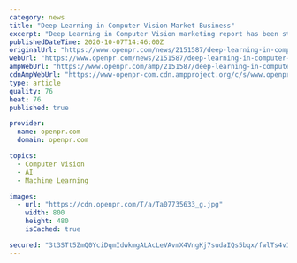 ```yaml
---
category: news
title: "Deep Learning in Computer Vision Market Business"
excerpt: "Deep Learning in Computer Vision marketing report has been structured by keeping in mind all the foremost aspects of the market research that put forth market landscape simply into focus Market segmentation is a significant parameter that categorises the market"
publishedDateTime: 2020-10-07T14:46:00Z
originalUrl: "https://www.openpr.com/news/2151587/deep-learning-in-computer-vision-market-business-investment"
webUrl: "https://www.openpr.com/news/2151587/deep-learning-in-computer-vision-market-business-investment"
ampWebUrl: "https://www.openpr.com/amp/2151587/deep-learning-in-computer-vision-market-business-investment"
cdnAmpWebUrl: "https://www-openpr-com.cdn.ampproject.org/c/s/www.openpr.com/amp/2151587/deep-learning-in-computer-vision-market-business-investment"
type: article
quality: 76
heat: 76
published: true

provider:
  name: openpr.com
  domain: openpr.com

topics:
  - Computer Vision
  - AI
  - Machine Learning

images:
  - url: "https://cdn.openpr.com/T/a/Ta07735633_g.jpg"
    width: 800
    height: 480
    isCached: true

secured: "3t3STt5ZmQ0YciDqmIdwkmgALAcLeVAvmX4VngKj7sudaIQs5bqx/fwlTs4v1XJS44XjcEVkjEtWyp05WaWa8kRi9KWosKxodp4Vh7dVs7SOfcAg8+ycZH6vq8ZFWRC5hCR6OflCeDRXAiqJsDtBBcEkgzfOWU+xkEQ/Yms+R/pIHoIN0vmC2v1hHlLQEOMLGudClptIikEaMhkPg4F+zJLIy1uu4LMRrNGlsfP1pAd9Xt7dt5iSfI705DI+fk5i5eCCayDIKO5tp8+G4Vz7RxLxKQfB6a/SFXMTSulNpCy2mOu+4WrZwjX4DpuZHvXmCASNm423df27Dv2p2eFCjQrLiO/vmpDqIgSo5eneIX8=;8S92coilgxKUpI/n1C0kJw=="
---
```


